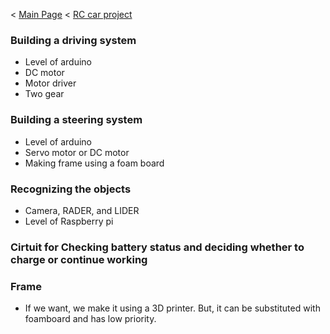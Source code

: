 < [Main Page](https://enginebeast.github.io/) < [RC car project](https://enginebeast.github.io/RCcar/)


### Building a driving system  
- Level of arduino
- DC motor
- Motor driver
- Two gear

### Building a steering system  
- Level of arduino
- Servo motor or DC motor
- Making frame using a foam board

### Recognizing the objects
- Camera, RADER, and LIDER
- Level of Raspberry pi

### Cirtuit for Checking battery status and deciding whether to charge or continue working

### Frame
- If we want, we make it using a 3D printer. But, it can be substituted with foamboard and has low priority.
